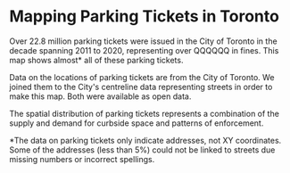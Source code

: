 # Mapping Parking Tickets in Toronto

Over 22.8 million parking tickets were issued in the City of Toronto in the decade spanning 2011 to 2020, representing over QQQQQQ in fines. This map shows almost* all of these parking tickets.

Data on the locations of parking tickets are from the City of Toronto. We joined them to the City's centreline data representing streets in order to make this map. Both were available as open data.

The spatial distribution of parking tickets represents a combination of the supply and demand for curbside space and patterns of enforcement. 


*The data on parking tickets only indicate addresses, not XY coordinates. Some of the addresses (less than 5%) could not be linked to streets due missing numbers or incorrect spellings.
